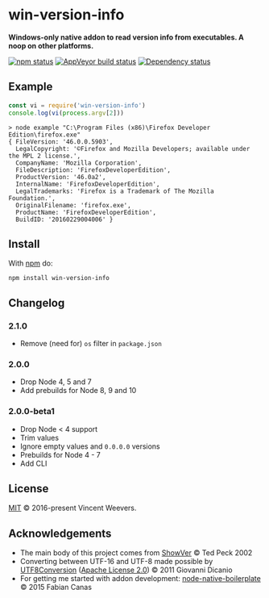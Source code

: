 # win-version-info

**Windows-only native addon to read version info from executables. A noop on other platforms.**

[![npm status](http://img.shields.io/npm/v/win-version-info.svg?style=flat-square)](https://www.npmjs.org/package/win-version-info) [![AppVeyor build status](https://img.shields.io/appveyor/ci/vweevers/win-version-info.svg?style=flat-square&label=appveyor)](https://ci.appveyor.com/project/vweevers/win-version-info) [![Dependency status](https://img.shields.io/david/vweevers/win-version-info.svg?style=flat-square)](https://david-dm.org/vweevers/win-version-info)

## Example

```js
const vi = require('win-version-info')
console.log(vi(process.argv[2]))
```

```
> node example "C:\Program Files (x86)\Firefox Developer Edition\firefox.exe"
{ FileVersion: '46.0.0.5903',
  LegalCopyright: '©Firefox and Mozilla Developers; available under the MPL 2 license.',
  CompanyName: 'Mozilla Corporation',
  FileDescription: 'FirefoxDeveloperEdition',
  ProductVersion: '46.0a2',
  InternalName: 'FirefoxDeveloperEdition',
  LegalTrademarks: 'Firefox is a Trademark of The Mozilla Foundation.',
  OriginalFilename: 'firefox.exe',
  ProductName: 'FirefoxDeveloperEdition',
  BuildID: '20160229004006' }
```

## Install

With [npm](https://npmjs.org) do:

```
npm install win-version-info
```

## Changelog

### 2.1.0

- Remove (need for) `os` filter in `package.json`

### 2.0.0

- Drop Node 4, 5 and 7
- Add prebuilds for Node 8, 9 and 10

### 2.0.0-beta1

- Drop Node < 4 support
- Trim values
- Ignore empty values and `0.0.0.0` versions
- Prebuilds for Node 4 - 7
- Add CLI

## License

[MIT](./LICENSE) © 2016-present Vincent Weevers.

## Acknowledgements

- The main body of this project comes from [ShowVer](http://www.codeproject.com/Articles/2457/ShowVer-exe-command-line-VERSIONINFO-display-progr) © Ted Peck 2002
- Converting between UTF-16 and UTF-8 made possible by  [UTF8Conversion](https://code.msdn.microsoft.com/C-UTF-8-Conversion-Helpers-22c0a664) ([Apache License 2.0](http://spdx.org/licenses/Apache-2.0.html)) © 2011 Giovanni Dicanio
- For getting me started with addon development: [node-native-boilerplate](https://github.com/fcanas/node-native-boilerplate) © 2015 Fabian Canas
